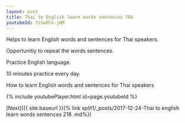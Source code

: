 ```yaml
---
layout: post
title: Thai to English learn words sentences 766 
youtubeId: YiSw0lx-jHM
---
```

 
 
Helps to learn English words and sentences for Thai speakers.

Opportunitiy to repeat the words sentences. 

Practice English language. 
 
10 minutes practice every day. 
 
How to learn English words and sentences for Thai speakers 
 
{% include youtubePlayer.html id=page.youtubeId %}
 
 
[Next]({{ site.baseurl }}{% link  split1/_posts/2017-12-24-Thai to english learn words sentences 218 .md%})
 
